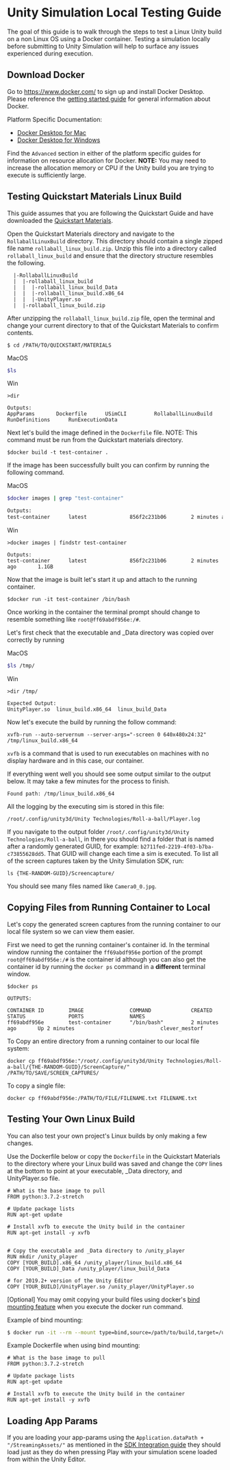 # Unity Simulation Local Testing Guide
The goal of this guide is to walk through the steps to test a Linux Unity build on a non Linux OS using a Docker container. Testing a simulation locally before submitting to Unity Simulation will help to surface any issues experienced during execution.

## Download Docker
Go to https://www.docker.com/ to sign up and install Docker Desktop.
Please reference the [getting started guide](https://docs.docker.com/get-started/) for general information about Docker.

Platform Specific Documentation:
- [Docker Desktop for Mac](https://docs.docker.com/docker-for-mac/)
- [Docker Desktop for Windows](https://docs.docker.com/docker-for-windows/)

Find the `Advanced` section in either of the platform specific guides for information on resource allocation for Docker. **NOTE:** You may need to increase the allocation memory or CPU if the Unity build you are trying to execute is sufficiently large.

## Testing Quickstart Materials Linux Build
This guide assumes that you are following the Quickstart Guide and have downloaded the [Quickstart Materials](quickstart.md#download-unity-simulation-quickstart-materials).


Open the Quickstart Materials directory and navigate to the `RollaballLinuxBuild` directory. This directory should contain a single zipped file name `rollaball_linux_build.zip`. Unzip this file into a directory called `rollaball_linux_build` and ensure that the directory structure resembles the following.
```
  |-RollaballLinuxBuild
  |  |-rollaball_linux_build
  |  |  |-rollaball_linux_build_Data
  |  |  |-rollaball_linux_build.x86_64
  |  |  |-UnityPlayer.so
  |  |-rollaball_linux_build.zip
```


After unzipping the `rollaball_linux_build.zip` file, open the terminal and change your current directory to that of the Quickstart Materials to confirm contents.
```
$ cd /PATH/TO/QUICKSTART/MATERIALS
```
MacOS
```bash
$ls
```
Win
```
>dir
```
```
Outputs:
AppParams		Dockerfile		USimCLI			RollaballLinuxBuild		RunDefinitions		RunExecutionData
```


Next let's build the image defined in the `Dockerfile` file. NOTE: This command must be run from the Quickstart materials directory.
```
$docker build -t test-container .
```

If the image has been successfully built you can confirm by running the following command.

MacOS
```bash
$docker images | grep "test-container"

Outputs:
test-container      latest              856f2c231b06        2 minutes ago       1.1GB
```
Win
```
>docker images | findstr test-container

Outputs:
test-container      latest              856f2c231b06        2 minutes ago       1.1GB
```

Now that the image is built let's start it up and attach to the running container.
```
$docker run -it test-container /bin/bash
```

Once working in the container the terminal prompt should change to resemble something like `root@ff69abdf956e:/#`.

Let's first check that the executable and _Data directory was copied over correctly by running

MacOS
```bash
$ls /tmp/
```

Win
```
>dir /tmp/
```
```
Expected Output:
UnityPlayer.so	linux_build.x86_64  linux_build_Data
```

Now let's execute the build by running the follow command:

```
xvfb-run --auto-servernum --server-args="-screen 0 640x480x24:32" /tmp/linux_build.x86_64
```
`xvfb` is a command that is used to run executables on machines with no display hardware and in this case, our container.



If everything went well you should see some output similar to the output below. It may take a few minutes for the process to finish.
```
Found path: /tmp/linux_build.x86_64
```


All the logging by the executing sim is stored in this file:
```
/root/.config/unity3d/Unity Technologies/Roll-a-ball/Player.log
```
If you navigate to the output folder `/root/.config/unity3d/Unity Technologies/Roll-a-ball`, in there you should find a folder that is named after a randomly generated GUID, for example: `b2711fed-2219-4f03-b7ba-c73855628dd5`. That GUID will change each time a sim is executed. To list all of the screen captures taken by the Unity Simulation SDK, run:
```
ls {THE-RANDOM-GUID}/Screencapture/
```
You should see many files named like `Camera0_0.jpg`.

## Copying Files from Running Container to Local
Let's copy the generated screen captures from the running container to our local file system so we can view them easier.

First we need to get the running container's container id. In the terminal window running the container the `ff69abdf956e` portion of the prompt `root@ff69abdf956e:/#` is the container id although you can also get the container id by running the `docker ps` command in a **different** terminal window.

```
$docker ps

OUTPUTS:

CONTAINER ID        IMAGE               COMMAND             CREATED             STATUS              PORTS               NAMES
ff69abdf956e        test-container      "/bin/bash"         2 minutes ago       Up 2 minutes                            clever_mestorf
```

To Copy an entire directory from a running container to our local file system:
```
docker cp ff69abdf956e:"/root/.config/unity3d/Unity Technologies/Roll-a-ball/{THE-RANDOM-GUID}/ScreenCapture/" /PATH/TO/SAVE/SCREEN_CAPTURES/
```

To copy a single file:

```
docker cp ff69abdf956e:/PATH/TO/FILE/FILENAME.txt FILENAME.txt
```

## Testing Your Own Linux Build

You can also test your own project's Linux builds by only making a few changes.

Use the Dockerfile below or copy the `Dockerfile` in the Quickstart Materials to the directory where your Linux build was saved and change the `COPY` lines at the bottom to point at your executable, _Data directory, and UnityPlayer.so file.
```
# What is the base image to pull
FROM python:3.7.2-stretch

# Update package lists
RUN apt-get update

# Install xvfb to execute the Unity build in the container
RUN apt-get install -y xvfb


# Copy the executable and _Data directory to /unity_player
RUN mkdir /unity_player
COPY [YOUR_BUILD].x86_64 /unity_player/linux_build.x86_64
COPY [YOUR_BUILD]_Data /unity_player/linux_build_Data

# for 2019.2+ version of the Unity Editor
COPY [YOUR_BUILD]/UnityPlayer.so /unity_player/UnityPlayer.so
```

[Optional] You may omit copying your build files using docker's [bind mounting feature](https://docs.docker.com/storage/bind-mounts/) when you execute the docker run command.

Example of bind mounting:
```bash
$ docker run -it --rm --mount type=bind,source=/path/to/build,target=/unity_player test-container bash
```

Example Dockerfile when using bind mounting:
```
# What is the base image to pull
FROM python:3.7.2-stretch

# Update package lists
RUN apt-get update

# Install xvfb to execute the Unity build in the container
RUN apt-get install -y xvfb
```

## Loading App Params

If you are loading your app-params using the `Application.dataPath + "/StreamingAssets/"` as mentioned in the [SDK Integration guide](integrate.md#integrating-app-params) they should load just as they do when pressing Play with your simulation scene loaded from within the Unity Editor.
